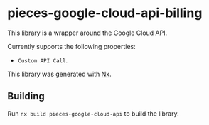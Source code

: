# pieces-google-cloud-api-billing

This library is a wrapper around the Google Cloud API.

Currently supports the following properties:
- `Custom API Call`.

This library was generated with [Nx](https://nx.dev).

## Building

Run `nx build pieces-google-cloud-api` to build the library.
